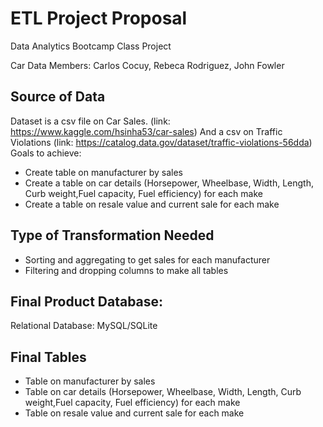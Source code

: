 # ETL Project Proposal
Data Analytics Bootcamp Class Project

Car Data
Members: Carlos Cocuy, Rebeca Rodriguez, John Fowler 
## Source of Data
Dataset is a csv file on Car Sales. (link: https://www.kaggle.com/hsinha53/car-sales)
And a csv on Traffic Violations (link: https://catalog.data.gov/dataset/traffic-violations-56dda)
Goals to achieve:
 - Create table on manufacturer by sales
 - Create a table on car details (Horsepower, Wheelbase, Width, Length, Curb weight,Fuel capacity, Fuel efficiency) for each make
 - Create a table on resale value and current sale for each make

## Type of Transformation Needed 
  -	Sorting and aggregating to get sales for each manufacturer
 - Filtering and dropping columns to make all tables

## Final Product Database:
Relational Database: MySQL/SQLite
## Final Tables
  -	Table on manufacturer by sales
  - Table on car details (Horsepower, Wheelbase, Width, Length, Curb weight,Fuel capacity, Fuel efficiency) for each make
  - Table on resale value and current sale for each make

